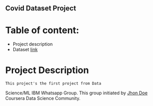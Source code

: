 ## Covid Dataset Project

# Table of content:
  - Project description
  - Dataset [link](https://github.com/CSSEGISandData/COVID-19/tree/master/csse_covid_19_data) 
  
# Project Description
	This project's the first project from Data 
Science/ML IBM Whatsapp Group. This group initiated
by [Jhon Doe](google.com) Coursera Data Science 
Community.  

